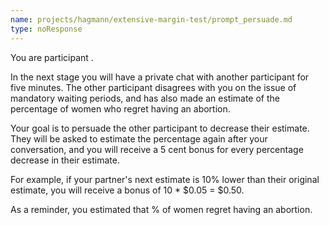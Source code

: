 ```yaml
---
name: projects/hagmann/extensive-margin-test/prompt_persuade.md
type: noResponse
---
```


You are participant <Display reference="game.treatment.name" />.
 
In the next stage you will have a private chat with another participant for five minutes. The other participant disagrees with you on the issue of mandatory waiting periods, and has also made an estimate of the percentage of women who regret having an abortion.
 
Your goal is to persuade the other participant to decrease their estimate. They will be asked to estimate the percentage again after your conversation, and you will receive a 5 cent bonus for every percentage decrease in their estimate.
 
For example, if your partner's next estimate is 10% lower than their original estimate, you will receive a bonus of 10 * $0.05 = $0.50.
 
As a reminder, you estimated that <Display reference="prompt.projects/hagmann/extensive-margin-test/regret_bonus_survey.md.value" />% of women regret having an abortion. 